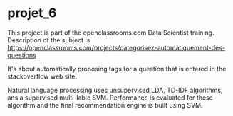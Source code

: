 # projet_6

This project is part of the openclassrooms.com Data Scientist training.
Description of the subject is https://openclassrooms.com/projects/categorisez-automatiquement-des-questions

It's about automatically proposing tags for a question that is entered in the stackoverflow web site.

Natural language processing uses unsupervised LDA, TD-IDF algorithms, ans a supervised multi-lable SVM. Performance is evaluated for these algorithm and the final recommendation engine is built using SVM.

